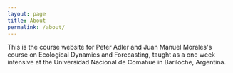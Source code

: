 ```yaml
---
layout: page
title: About
permalink: /about/
---
```


This is the course website for Peter Adler and Juan Manuel Morales's course on
Ecological Dynamics and Forecasting, taught as a one week intensive at the Universidad Nacional de Comahue in Bariloche, Argentina. 
